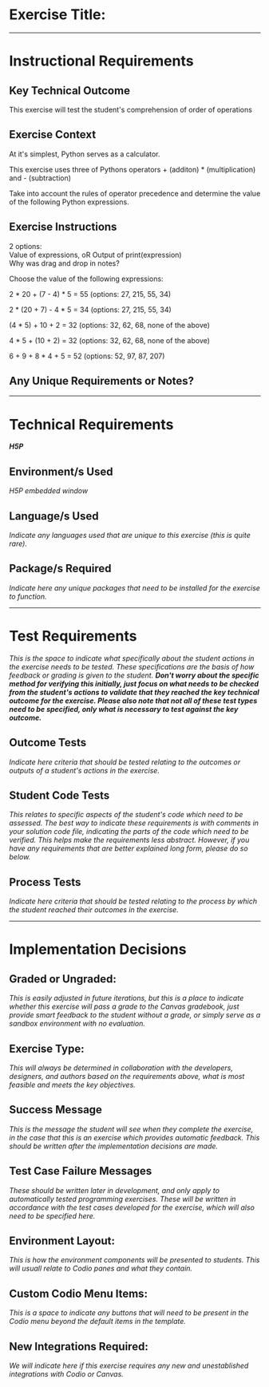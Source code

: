# Exercise Title:
---
# Instructional Requirements
## Key Technical Outcome
This exercise will test the student's comprehension of order of operations

## Exercise Context
At it's simplest, Python serves as a calculator.

This exercise uses three of Pythons operators + (additon) * (multiplication) and - (subtraction)

Take into account the rules of operator precedence and determine the value of the following Python expressions.

## Exercise Instructions

2 options:<br>
Value of expressions, oR Output of print(expression)<br> 
Why was drag and drop in notes? <br>
  
  
  Choose the value of the following expressions: 
  
  2 * 20 + (7 - 4) * 5  = 55 (options: 27, 215, 55, 34)
  
  2 * (20 + 7) - 4 * 5  = 34 (options: 27, 215, 55, 34)  
  
  (4 * 5) + 10 + 2 = 32 (options: 32, 62,  68, none of the above)
  
  4 * 5 + (10 + 2) = 32 (options: 32, 62, 68, none of the above)
  
  6 + 9 + 8 * 4 + 5 = 52 (options: 52, 97, 87, 207)
  


## Any Unique Requirements or Notes?

---
# Technical Requirements
<em><strong>H5P</strong></em>

## Environment/s Used
<em>H5P embedded window</em>

## Language/s Used
<em>Indicate any languages used that are unique to this exercise (this is quite rare).</em>

## Package/s Required
<em>Indicate here any unique packages that need to be installed for the exercise to function.</em>

---
# Test Requirements
<em>This is the space to indicate what specifically about the student actions in the exercise needs to be tested. These specifications are the basis of how feedback or grading is given to the student. <strong>Don't worry about the specific method for verifying this initially, just focus on what needs to be checked from the student's actions to validate that they reached the key technical outcome for the exercise. Please also note that not all of these test types need to be specified, only what is necessary to test against the key outcome.</strong></em>

## Outcome Tests
<em>Indicate here criteria that should be tested relating to the outcomes or outputs of a student's actions in the exercise.</em>

## Student Code Tests
<em>This relates to specific aspects of the student's code which need to be assessed. The best way to indicate these requirements is with comments in your solution code file, indicating the parts of the code which need to be verified. This helps make the requirements less abstract. However, if you have any requirements that are better explained long form, please do so below.</em>

## Process Tests
<em>Indicate here criteria that should be tested relating to the process by which the student reached their outcomes in the exercise.</em>

---
#  Implementation Decisions

## Graded or Ungraded:
<em>This is easily adjusted in future iterations, but this is a place to indicate whether this exercise will pass a grade to the Canvas gradebook, just provide smart feedback to the student without a grade, or simply serve as a sandbox environment with no evaluation.</em>

## Exercise Type:
<em>This will always be determined in collaboration with the developers, designers, and authors based on the requirements above, what is most feasible and meets the key objectives.</em>

## Success Message
<em>This is the message the student will see when they complete the exercise, in the case that this is an exercise which provides automatic feedback. This should be written after the implementation decisions are made.</em>

## Test Case Failure Messages
<em>These should be written later in development, and only apply to automatically tested programming exercises. These will be written in accordance with the test cases developed for the exercise, which will also need to be specified here.</em>

## Environment Layout:
<em>This is how the environment components will be presented to students. This will usuall relate to Codio panes and what they contain.</em>

## Custom Codio Menu Items:
<em>This is a space to indicate any buttons that will need to be present in the Codio menu beyond the default items in the template.</em>

## New Integrations Required:
<em>We will indicate here if this exercise requires any new and unestablished integrations with Codio or Canvas.</em>
